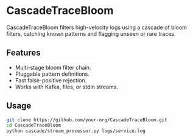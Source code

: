 # CascadeTraceBloom

CascadeTraceBloom filters high-velocity logs using a cascade of bloom filters, catching known patterns and flagging unseen or rare traces.

## Features
- Multi-stage bloom filter chain.
- Pluggable pattern definitions.
- Fast false-positive rejection.
- Works with Kafka, files, or stdin streams.

## Usage
```bash
git clone https://github.com/your-org/CascadeTraceBloom.git
cd CascadeTraceBloom
python cascade/stream_processor.py logs/service.log
